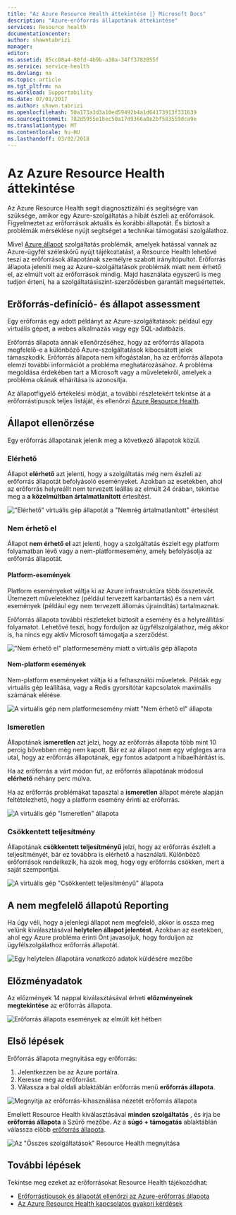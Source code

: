 ```yaml
---
title: "Az Azure Resource Health áttekintése |} Microsoft Docs"
description: "Azure-erőforrás állapotának áttekintése"
services: Resource health
documentationcenter: 
author: shawntabrizi
manager: 
editor: 
ms.assetid: 85cc88a4-80fd-4b9b-a30a-34ff3782855f
ms.service: service-health
ms.devlang: na
ms.topic: article
ms.tgt_pltfrm: na
ms.workload: Supportability
ms.date: 07/01/2017
ms.author: shawn.tabrizi
ms.openlocfilehash: 50a173a3d3a10ed59492b4a1d64173913f331639
ms.sourcegitcommit: 782d5955e1bec50a17d9366a8e2bf583559dca9e
ms.translationtype: MT
ms.contentlocale: hu-HU
ms.lasthandoff: 03/02/2018
---
```

# <a name="azure-resource-health-overview"></a>Az Azure Resource Health áttekintése
 
Az Azure Resource Health segít diagnosztizálni és segítségre van szüksége, amikor egy Azure-szolgáltatás a hibát észleli az erőforrások. Figyelmeztet az erőforrások aktuális és korábbi állapotát. És biztosít a problémák mérséklése nyújt segítséget a technikai támogatási szolgálathoz.

Mivel [Azure állapot](https://status.azure.com) szolgáltatás problémák, amelyek hatással vannak az Azure-ügyfél széleskörű nyújt tájékoztatást, a Resource Health lehetővé teszi az erőforrások állapotának személyre szabott irányítópultot. Erőforrás állapota jeleníti meg az Azure-szolgáltatások problémák miatt nem érhető el, az elmúlt volt az erőforrások mindig. Majd használata egyszerű is meg tudjon érteni, ha a szolgáltatásiszint-szerződésben garantált megsértettek. 

## <a name="resource-definition-and-health-assessment"></a>Erőforrás-definíció- és állapot assessment
Egy erőforrás egy adott példányt az Azure-szolgáltatások: például egy virtuális gépet, a webes alkalmazás vagy egy SQL-adatbázis.

Erőforrás állapota annak ellenőrzéséhez, hogy az erőforrás állapota megfelelő-e a különböző Azure-szolgáltatások kibocsátott jelek támaszkodik. Erőforrás állapota nem kifogástalan, ha az erőforrás állapota elemzi további információt a probléma meghatározásához. A probléma megoldása érdekében tart a Microsoft vagy a műveletekről, amelyek a probléma okának elhárítása is azonosítja. 

Az állapotfigyelő értékelési módját, a további részletekért tekintse át a erőforrástípusok teljes listáját, és ellenőrzi [Azure Resource Health](resource-health-checks-resource-types.md).

## <a name="health-status"></a>Állapot ellenőrzése
Egy erőforrás állapotának jelenik meg a következő állapotok közül.

### <a name="available"></a>Elérhető
Állapot **elérhető** azt jelenti, hogy a szolgáltatás még nem észleli az erőforrás állapotát befolyásoló eseményeket. Azokban az esetekben, ahol az erőforrás helyreállt nem tervezett leállás az elmúlt 24 órában, tekintse meg a **a közelmúltban ártalmatlanított** értesítést.

!["Elérhető" virtuális gép állapotát a "Nemrég ártalmatlanított" értesítést](./media/resource-health-overview/Available.png)

### <a name="unavailable"></a>Nem érhető el
Állapot **nem érhető el** azt jelenti, hogy a szolgáltatás észlelt egy platform folyamatban lévő vagy a nem-platformesemény, amely befolyásolja az erőforrás állapotát.

#### <a name="platform-events"></a>Platform-események
Platform eseményeket váltja ki az Azure infrastruktúra több összetevőt. Ütemezett műveletekhez (például tervezett karbantartás) és a nem várt események (például egy nem tervezett állomás újraindítás) tartalmaznak.

Erőforrás állapota további részleteket biztosít a esemény és a helyreállítási folyamatot. Lehetővé teszi, hogy forduljon az ügyfélszolgálathoz, még akkor is, ha nincs egy aktív Microsoft támogatja a szerződést.

!["Nem érhető el" platformesemény miatt a virtuális gép állapota](./media/resource-health-overview/Unavailable.png)

#### <a name="non-platform-events"></a>Nem-platform események
Nem-platform eseményeket váltja ki a felhasználói műveletek. Példák egy virtuális gép leállítása, vagy a Redis gyorsítótár kapcsolatok maximális számának elérése.

![A virtuális gép nem platformesemény miatt "Nem érhető el" állapota](./media/resource-health-overview/Unavailable_NonPlatform.png)

### <a name="unknown"></a>Ismeretlen
Állapotának **ismeretlen** azt jelzi, hogy az erőforrás állapota több mint 10 percig bővebben még nem kapott. Bár ez az állapot nem egy végleges arra utal, hogy az erőforrás állapotának, egy fontos adatpont a hibaelhárítást is.

Ha az erőforrás a várt módon fut, az erőforrás állapotának módosul **elérhető** néhány perc múlva.

Ha az erőforrás problémákat tapasztal a **ismeretlen** állapot mérete alapján feltételezhető, hogy a platform esemény érinti az erőforrás.

![A virtuális gép "Ismeretlen" állapota](./media/resource-health-overview/Unknown.png)

### <a name="degraded"></a>Csökkentett teljesítmény
Állapotának **csökkentett teljesítményű** jelzi, hogy az erőforrás észlelt a teljesítményét, bár ez továbbra is elérhető a használati.
Különböző erőforrások rendelkezik, ha azok meg, hogy egy erőforrás csökken, mert a saját szempontjai.

![A virtuális gép "Csökkentett teljesítményű" állapota](./media/resource-health-overview/degraded.png)

## <a name="reporting-an-incorrect-status"></a>A nem megfelelő állapotú Reporting
Ha úgy véli, hogy a jelenlegi állapot nem megfelelő, akkor is ossza meg velünk kiválasztásával **helytelen állapot jelentést**. Azokban az esetekben, ahol egy Azure probléma érinti Önt javasoljuk, hogy forduljon az ügyfélszolgálathoz erőforrás állapotát. 

![Egy helytelen állapotára vonatkozó adatok küldésére mezőbe](./media/resource-health-overview/incorrect-status.png)

## <a name="historical-information"></a>Előzményadatok
Az előzmények 14 nappal kiválasztásával érheti **előzményeinek megtekintése** az erőforrás állapota. 

![Erőforrás állapota események az elmúlt két hétben](./media/resource-health-overview/history-blade.png)

## <a name="getting-started"></a>Első lépések
Erőforrás állapota megnyitása egy erőforrás:
1.  Jelentkezzen be az Azure portálra.
2.  Keresse meg az erőforrást.
3.  Válassza a bal oldali ablaktáblán erőforrás menü **erőforrás állapota**.

![Megnyitja az erőforrás-kihasználása nézetét erőforrás állapota](./media/resource-health-overview/from-resource-blade.png)

Emellett Resource Health kiválasztásával **minden szolgáltatás** , és írja be **erőforrás állapota** a Szűrő mezőbe. Az a **súgó + támogatás** ablaktáblán válassza előbb [erőforrás állapota](https://ms.portal.azure.com/#blade/Microsoft_Azure_Monitoring/AzureMonitoringBrowseBlade/resourceHealth).

![Az "Összes szolgáltatások" Resource Health megnyitása](./media/resource-health-overview/FromOtherServices.png)

## <a name="next-steps"></a>További lépések

Tekintse meg ezeket az erőforrásokat Resource Health tájékozódhat:
-  [Erőforrástípusok és állapotát ellenőrzi az Azure-erőforrás állapota](resource-health-checks-resource-types.md)
-  [Az Azure Resource Health kapcsolatos gyakori kérdések](resource-health-faq.md)




